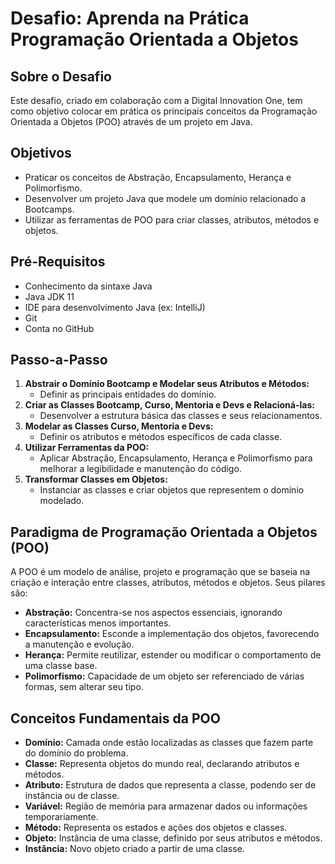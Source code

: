 # Desafio: Aprenda na Prática Programação Orientada a Objetos

## Sobre o Desafio
Este desafio, criado em colaboração com a Digital Innovation One, tem como objetivo colocar em prática os principais conceitos da Programação Orientada a Objetos (POO) através de um projeto em Java. 

## Objetivos
- Praticar os conceitos de Abstração, Encapsulamento, Herança e Polimorfismo.
- Desenvolver um projeto Java que modele um domínio relacionado a Bootcamps.
- Utilizar as ferramentas de POO para criar classes, atributos, métodos e objetos.

## Pré-Requisitos
- Conhecimento da sintaxe Java
- Java JDK 11
- IDE para desenvolvimento Java (ex: IntelliJ)
- Git
- Conta no GitHub

## Passo-a-Passo
1. **Abstrair o Domínio Bootcamp e Modelar seus Atributos e Métodos:**
   - Definir as principais entidades do domínio.
2. **Criar as Classes Bootcamp, Curso, Mentoria e Devs e Relacioná-las:**
   - Desenvolver a estrutura básica das classes e seus relacionamentos.
3. **Modelar as Classes Curso, Mentoria e Devs:**
   - Definir os atributos e métodos específicos de cada classe.
4. **Utilizar Ferramentas da POO:**
   - Aplicar Abstração, Encapsulamento, Herança e Polimorfismo para melhorar a legibilidade e manutenção do código.
5. **Transformar Classes em Objetos:**
   - Instanciar as classes e criar objetos que representem o domínio modelado.

## Paradigma de Programação Orientada a Objetos (POO)
A POO é um modelo de análise, projeto e programação que se baseia na criação e interação entre classes, atributos, métodos e objetos. Seus pilares são:

- **Abstração:** Concentra-se nos aspectos essenciais, ignorando características menos importantes.
- **Encapsulamento:** Esconde a implementação dos objetos, favorecendo a manutenção e evolução.
- **Herança:** Permite reutilizar, estender ou modificar o comportamento de uma classe base.
- **Polimorfismo:** Capacidade de um objeto ser referenciado de várias formas, sem alterar seu tipo.

## Conceitos Fundamentais da POO

- **Domínio:** Camada onde estão localizadas as classes que fazem parte do domínio do problema.
- **Classe:** Representa objetos do mundo real, declarando atributos e métodos.
- **Atributo:** Estrutura de dados que representa a classe, podendo ser de instância ou de classe.
- **Variável:** Região de memória para armazenar dados ou informações temporariamente.
- **Método:** Representa os estados e ações dos objetos e classes.
- **Objeto:** Instância de uma classe, definido por seus atributos e métodos.
- **Instância:** Novo objeto criado a partir de uma classe.

